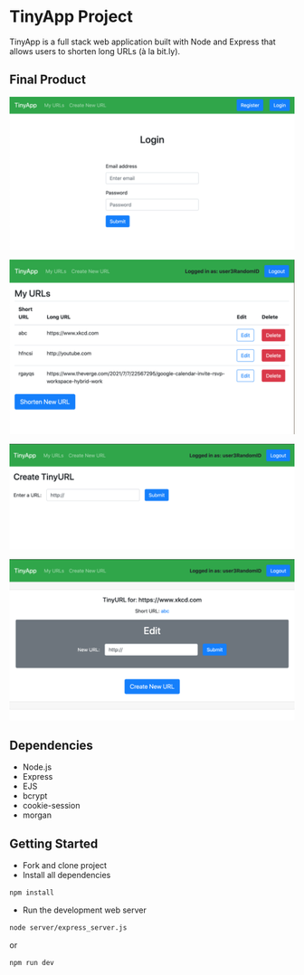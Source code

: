# TinyApp Project

TinyApp is a full stack web application built with Node and Express that allows users to shorten long URLs (à la bit.ly).

## Final Product

!["Screenshot of login page"](https://github.com/emmanueletti/tinyapp/blob/master/docs/urls_login.png?raw=true)

!["Screenshot of URL main page"](https://github.com/emmanueletti/tinyapp/blob/master/docs/urls_manage.png?raw=true)

!["Screenshot of URL creater"](https://github.com/emmanueletti/tinyapp/blob/master/docs/urls_create.png?raw=true)

!["Screenshot of URL editing"](https://github.com/emmanueletti/tinyapp/blob/master/docs/urls_edit.png)

## Dependencies

- Node.js
- Express
- EJS
- bcrypt
- cookie-session
- morgan

## Getting Started

- Fork and clone project
- Install all dependencies

```bash
npm install
```

- Run the development web server

```bash
node server/express_server.js
```

or

```bash
npm run dev
```
